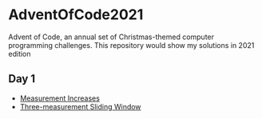 # AdventOfCode2021

Advent of Code, an annual set of Christmas-themed computer programming challenges.
This repository would show my solutions in 2021 edition

## Day 1
- <a href="./Day1/day1_1/challenge1.go" target="_blank">Measurement Increases</a>
- <a href="./Day1/day1_2/challenge2.go" target="_blank">Three-measurement Sliding Window</a>
